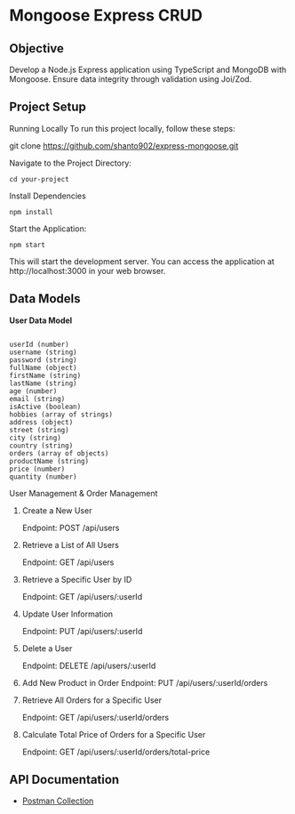# Mongoose Express CRUD

## Objective

Develop a Node.js Express application using TypeScript and MongoDB with Mongoose. Ensure data integrity through validation using Joi/Zod.

## Project Setup

Running Locally
To run this project locally, follow these steps:

git clone https://github.com/shanto902/express-mongoose.git

Navigate to the Project Directory:

```
cd your-project
```

Install Dependencies

```
npm install
```

Start the Application:

```
npm start
```

This will start the development server. You can access the application at http://localhost:3000 in your web browser.

## Data Models

**User Data Model**

```

userId (number)
username (string)
password (string)
fullName (object)
firstName (string)
lastName (string)
age (number)
email (string)
isActive (boolean)
hobbies (array of strings)
address (object)
street (string)
city (string)
country (string)
orders (array of objects)
productName (string)
price (number)
quantity (number)

```

User Management & Order Management

1. Create a New User

   Endpoint: POST /api/users

2. Retrieve a List of All Users

   Endpoint: GET /api/users

3. Retrieve a Specific User by ID

   Endpoint: GET /api/users/:userId

4. Update User Information

   Endpoint: PUT /api/users/:userId

5. Delete a User

   Endpoint: DELETE /api/users/:userId

6. Add New Product in Order
   Endpoint: PUT /api/users/:userId/orders

7. Retrieve All Orders for a Specific User

   Endpoint: GET /api/users/:userId/orders

8. Calculate Total Price of Orders for a Specific User

   Endpoint: GET /api/users/:userId/orders/total-price

##

## API Documentation

- [Postman Collection](./docs/postman.json)

```

```
